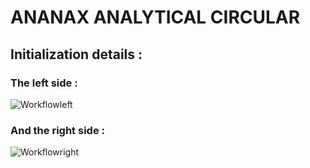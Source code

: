 # ANANAX ANALYTICAL CIRCULAR
## Initialization details :

### The left side :

![Workflowleft](https://user-images.githubusercontent.com/45098441/72735505-3c403800-3b9c-11ea-9b80-446dedf0615e.jpeg)

### And the right side :

![Workflowright](https://user-images.githubusercontent.com/45098441/72735511-3f3b2880-3b9c-11ea-9771-076188e4fe7a.jpeg)
